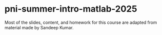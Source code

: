 # pni-summer-intro-matlab-2025

Most of the slides, content, and homework for this course are adapted from material made by Sandeep Kumar.
